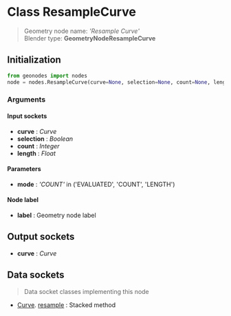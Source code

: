 
# Class ResampleCurve

> Geometry node name: _'Resample Curve'_<br>Blender type:  **GeometryNodeResampleCurve**

## Initialization


```python
from geonodes import nodes
node = nodes.ResampleCurve(curve=None, selection=None, count=None, length=None, mode='COUNT', label=None)
```


### Arguments


#### Input sockets



- **curve** : _Curve_
- **selection** : _Boolean_
- **count** : _Integer_
- **length** : _Float_



#### Parameters



- **mode** : _'COUNT'_ in ('EVALUATED', 'COUNT', 'LENGTH')



#### Node label



- **label** : Geometry node label



## Output sockets



- **curve** : _Curve_



## Data sockets

> Data socket classes implementing this node


- [Curve](aaa). [resample](bbb) : Stacked method


